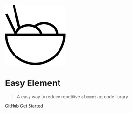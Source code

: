 <!-- _coverpage.md -->

![logo](_media/icon.svg)

# Easy Element

> A easy way to reduce repetitive `element-ui` code library

[GitHub](https://github.com/preflower/easy-element)
[Get Started](quickstart.md)